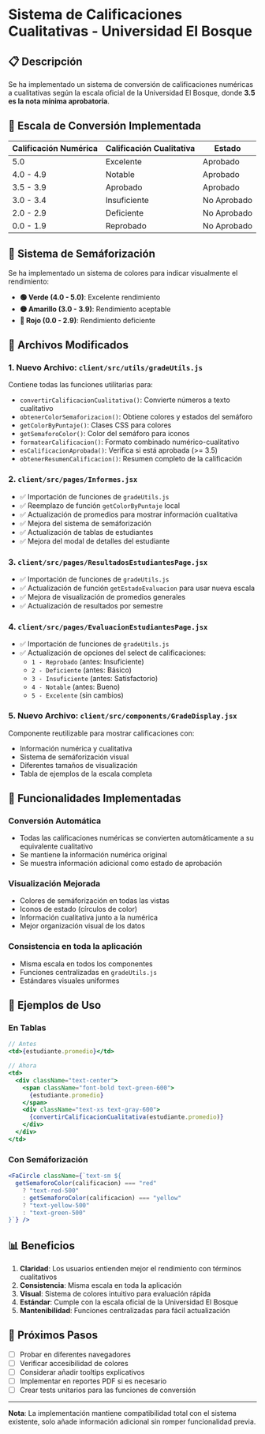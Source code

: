 # Sistema de Calificaciones Cualitativas - Universidad El Bosque

## 📋 Descripción

Se ha implementado un sistema de conversión de calificaciones numéricas a cualitativas según la escala oficial de la Universidad El Bosque, donde **3.5 es la nota mínima aprobatoria**.

## 🎯 Escala de Conversión Implementada

| Calificación Numérica | Calificación Cualitativa | Estado |
|----------------------|-------------------------|---------|
| 5.0 | Excelente | Aprobado |
| 4.0 - 4.9 | Notable | Aprobado |
| 3.5 - 3.9 | Aprobado | Aprobado |
| 3.0 - 3.4 | Insuficiente | No Aprobado |
| 2.0 - 2.9 | Deficiente | No Aprobado |
| 0.0 - 1.9 | Reprobado | No Aprobado |

## 🚦 Sistema de Semáforización

Se ha implementado un sistema de colores para indicar visualmente el rendimiento:

- **🟢 Verde (4.0 - 5.0)**: Excelente rendimiento
- **🟡 Amarillo (3.0 - 3.9)**: Rendimiento aceptable  
- **🔴 Rojo (0.0 - 2.9)**: Rendimiento deficiente

## 📁 Archivos Modificados

### 1. **Nuevo Archivo: `client/src/utils/gradeUtils.js`**
Contiene todas las funciones utilitarias para:
- `convertirCalificacionCualitativa()`: Convierte números a texto cualitativo
- `obtenerColorSemaforizacion()`: Obtiene colores y estados del semáforo
- `getColorByPuntaje()`: Clases CSS para colores
- `getSemaforoColor()`: Color del semáforo para iconos
- `formatearCalificacion()`: Formato combinado numérico-cualitativo
- `esCalificacionAprobada()`: Verifica si está aprobada (>= 3.5)
- `obtenerResumenCalificacion()`: Resumen completo de la calificación

### 2. **`client/src/pages/Informes.jsx`**
- ✅ Importación de funciones de `gradeUtils.js`
- ✅ Reemplazo de función `getColorByPuntaje` local
- ✅ Actualización de promedios para mostrar información cualitativa
- ✅ Mejora del sistema de semáforización
- ✅ Actualización de tablas de estudiantes
- ✅ Mejora del modal de detalles del estudiante

### 3. **`client/src/pages/ResultadosEstudiantesPage.jsx`**
- ✅ Importación de funciones de `gradeUtils.js`
- ✅ Actualización de función `getEstadoEvaluacion` para usar nueva escala
- ✅ Mejora de visualización de promedios generales
- ✅ Actualización de resultados por semestre

### 4. **`client/src/pages/EvaluacionEstudiantesPage.jsx`**
- ✅ Importación de funciones de `gradeUtils.js`
- ✅ Actualización de opciones del select de calificaciones:
  - `1 - Reprobado` (antes: Insuficiente)
  - `2 - Deficiente` (antes: Básico)
  - `3 - Insuficiente` (antes: Satisfactorio)
  - `4 - Notable` (antes: Bueno)
  - `5 - Excelente` (sin cambios)

### 5. **Nuevo Archivo: `client/src/components/GradeDisplay.jsx`**
Componente reutilizable para mostrar calificaciones con:
- Información numérica y cualitativa
- Sistema de semáforización visual
- Diferentes tamaños de visualización
- Tabla de ejemplos de la escala completa

## 🔧 Funcionalidades Implementadas

### Conversión Automática
- Todas las calificaciones numéricas se convierten automáticamente a su equivalente cualitativo
- Se mantiene la información numérica original
- Se muestra información adicional como estado de aprobación

### Visualización Mejorada
- Colores de semáforización en todas las vistas
- Iconos de estado (círculos de color)
- Información cualitativa junto a la numérica
- Mejor organización visual de los datos

### Consistencia en toda la aplicación
- Misma escala en todos los componentes
- Funciones centralizadas en `gradeUtils.js`
- Estándares visuales uniformes

## 🎨 Ejemplos de Uso

### En Tablas
```jsx
// Antes
<td>{estudiante.promedio}</td>

// Ahora
<td>
  <div className="text-center">
    <span className="font-bold text-green-600">
      {estudiante.promedio}
    </span>
    <div className="text-xs text-gray-600">
      {convertirCalificacionCualitativa(estudiante.promedio)}
    </div>
  </div>
</td>
```

### Con Semáforización
```jsx
<FaCircle className={`text-sm ${
  getSemaforoColor(calificacion) === "red" 
    ? "text-red-500" 
    : getSemaforoColor(calificacion) === "yellow" 
    ? "text-yellow-500" 
    : "text-green-500"
}`} />
```

## 📊 Beneficios

1. **Claridad**: Los usuarios entienden mejor el rendimiento con términos cualitativos
2. **Consistencia**: Misma escala en toda la aplicación
3. **Visual**: Sistema de colores intuitivo para evaluación rápida
4. **Estándar**: Cumple con la escala oficial de la Universidad El Bosque
5. **Mantenibilidad**: Funciones centralizadas para fácil actualización

## 🚀 Próximos Pasos

- [ ] Probar en diferentes navegadores
- [ ] Verificar accesibilidad de colores
- [ ] Considerar añadir tooltips explicativos
- [ ] Implementar en reportes PDF si es necesario
- [ ] Crear tests unitarios para las funciones de conversión

---

**Nota**: La implementación mantiene compatibilidad total con el sistema existente, solo añade información adicional sin romper funcionalidad previa.
